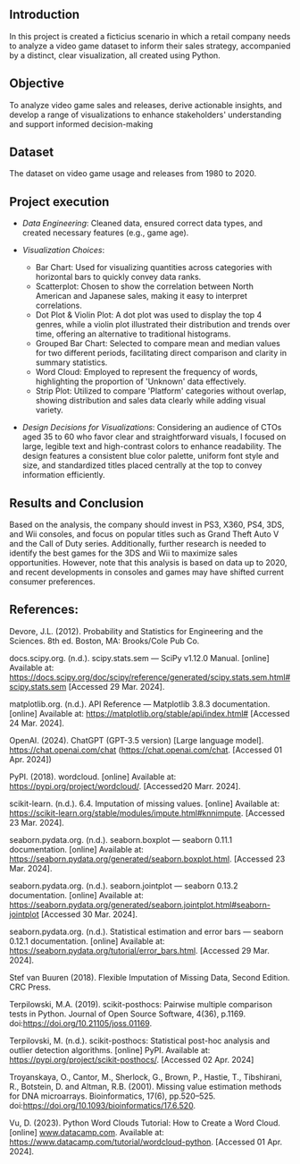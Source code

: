 ## Introduction

In this project is created a ficticius scenario in which a retail company needs to analyze a video game dataset to inform their sales strategy, accompanied by a distinct, clear visualization, all created using Python.

## Objective
To analyze video game sales and releases, derive actionable insights, and develop a range of visualizations to enhance stakeholders' understanding and support informed decision-making

## Dataset

The dataset on video game usage and releases from 1980 to 2020. 

## Project execution

- *Data Engineering*: Cleaned data, ensured correct data types, and created necessary features (e.g., game age).
  
- *Visualization Choices*:

  -  Bar Chart: Used for visualizing quantities across categories with horizontal bars to quickly convey data ranks.
  -  Scatterplot: Chosen to show the correlation between North American and Japanese sales, making it easy to interpret correlations.
  -  Dot Plot & Violin Plot: A dot plot was used to display the top 4 genres, while a violin plot illustrated their distribution and trends over time, offering an alternative to traditional histograms.
  -  Grouped Bar Chart: Selected to compare mean and median values for two different periods, facilitating direct comparison and clarity in summary statistics.
  -  Word Cloud: Employed to represent the frequency of words, highlighting the proportion of 'Unknown' data effectively.
  -  Strip Plot: Utilized to compare 'Platform' categories without overlap, showing distribution and sales data clearly while adding visual variety.

- *Design Decisions for Visualizations*: Considering an audience of CTOs aged 35 to 60 who favor clear and straightforward visuals, I focused on large, legible text and high-contrast colors to enhance readability. The design features a consistent blue color palette, uniform font style and size, and standardized titles placed centrally at the top to convey information efficiently.

 
## Results and Conclusion

Based on the analysis, the company should invest in PS3, X360, PS4, 3DS, and Wii consoles, and focus on popular titles such as Grand Theft Auto V and the Call of Duty series. Additionally, further research is needed to identify the best games for the 3DS and Wii to maximize sales opportunities. However, note that this analysis is based on data up to 2020, and recent developments in consoles and games may have shifted current consumer preferences.



## References:

Devore, J.L. (2012). Probability and Statistics for Engineering and the Sciences. 8th ed. Boston, MA: Brooks/Cole Pub Co.

docs.scipy.org. (n.d.). scipy.stats.sem — SciPy v1.12.0 Manual. [online] Available at: https://docs.scipy.org/doc/scipy/reference/generated/scipy.stats.sem.html#scipy.stats.sem [Accessed 29 Mar. 2024].

matplotlib.org. (n.d.). API Reference — Matplotlib 3.8.3 documentation. [online] Available at: https://matplotlib.org/stable/api/index.html# [Accessed 24 Mar. 2024].

OpenAI. (2024). ChatGPT (GPT-3.5 version) [Large language model]. https://chat.openai.com/chat (https://chat.openai.com/chat. [Accessed 01 Apr. 2024])

PyPI. (2018). wordcloud. [online] Available at: https://pypi.org/project/wordcloud/. [Accessed20 Marr. 2024].

scikit-learn. (n.d.). 6.4. Imputation of missing values. [online] Available at: https://scikit-learn.org/stable/modules/impute.html#knnimpute. [Accessed 23 Mar. 2024].

seaborn.pydata.org. (n.d.). seaborn.boxplot — seaborn 0.11.1 documentation. [online] Available at: https://seaborn.pydata.org/generated/seaborn.boxplot.html. [Accessed 23 Mar. 2024].

seaborn.pydata.org. (n.d.). seaborn.jointplot — seaborn 0.13.2 documentation. [online] Available at: https://seaborn.pydata.org/generated/seaborn.jointplot.html#seaborn-jointplot [Accessed 30 Mar. 2024].

seaborn.pydata.org. (n.d.). Statistical estimation and error bars — seaborn 0.12.1 documentation. [online] Available at: https://seaborn.pydata.org/tutorial/error_bars.html. [Accessed 29 Mar. 2024].

Stef van Buuren (2018). Flexible Imputation of Missing Data, Second Edition. CRC Press.

Terpilowski, M.A. (2019). scikit-posthocs: Pairwise multiple comparison tests in Python. Journal of Open Source Software, 4(36), p.1169. doi:https://doi.org/10.21105/joss.01169.

Terpilovski, M. (n.d.). scikit-posthocs: Statistical post-hoc analysis and outlier detection algorithms. [online] PyPI. Available at: https://pypi.org/project/scikit-posthocs/. [Accessed 02 Apr. 2024]

Troyanskaya, O., Cantor, M., Sherlock, G., Brown, P., Hastie, T., Tibshirani, R., Botstein, D. and Altman, R.B. (2001). Missing value estimation methods for DNA microarrays. Bioinformatics, 17(6), pp.520–525. doi:https://doi.org/10.1093/bioinformatics/17.6.520.

Vu, D. (2023). Python Word Clouds Tutorial: How to Create a Word Cloud. [online] www.datacamp.com. Available at: https://www.datacamp.com/tutorial/wordcloud-python. [Accessed 01 Apr. 2024].
